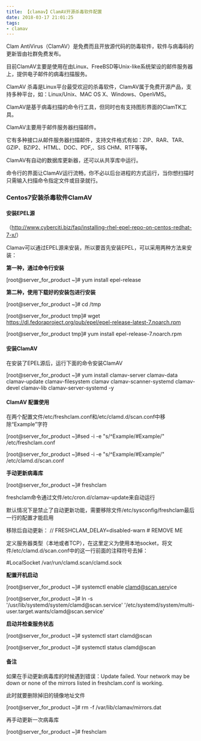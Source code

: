 ```yaml
---
title: 【clamav】ClamAV开源杀毒软件配置
date: 2018-03-17 21:01:25
tags:
- clamav
---
```


Clam AntiVirus（ClamAV）是免费而且开放源代码的防毒软件，软件与病毒码的更新皆由社群免费发布。

目前ClamAV主要是使用在由Linux、FreeBSD等Unix-like系统架设的邮件服务器上，提供电子邮件的病毒扫描服务。

ClamAV 杀毒是Linux平台最受欢迎的杀毒软件，ClamAV属于免费开源产品，支持多种平台，如：Linux/Unix、MAC OS X、Windows、OpenVMS。

ClamAV是基于病毒扫描的命令行工具，但同时也有支持图形界面的ClamTK工具。

ClamAV主要用于邮件服务器扫描邮件。

它有多种接口从邮件服务器扫描邮件，支持文件格式有如：ZIP、RAR、TAR、GZIP、BZIP2、HTML、DOC、PDF,、SIS CHM、RTF等等。

ClamAV有自动的数据库更新器，还可以从共享库中运行。

命令行的界面让ClamAV运行流畅，你不必以后台进程的方式运行，当你想扫描时只需输入扫描命令指定文件或目录就行。

### Centos7安装杀毒软件ClamAV

#### 安装EPEL源

（<http://www.cyberciti.biz/faq/installing-rhel-epel-repo-on-centos-redhat-7-x/>）

Clamav可以通过EPEL源来安装，所以要首先安装EPEL，可以采用两种方法来安装：

**第一种，通过命令行安装**

[root@server_for_product ~]# yum install epel-release

**第二种，使用下载好的安装包进行安装**

[root@server_for_product ~]# cd /tmp

[root@server_for_product tmp]# wget <https://dl.fedoraproject.org/pub/epel/epel-release-latest-7.noarch.rpm>

[root@server_for_product tmp]# yum install epel-release-7.noarch.rpm

#### 安装ClamAV

在安装了EPEL源后，运行下面的命令安装ClamAV

[root@server_for_product ~]# yum install clamav-server clamav-data clamav-update clamav-filesystem clamav clamav-scanner-systemd clamav-devel clamav-lib clamav-server-systemd -y

#### ClamAV 配置使用

在两个配置文件/etc/freshclam.conf和/etc/clamd.d/scan.conf中移除“Example”字符

[root@server_for_product ~]#sed -i -e "s/^Example/#Example/" /etc/freshclam.conf

[root@server_for_product ~]#sed -i -e "s/^Example/#Example/" /etc/clamd.d/scan.conf

**手动更新病毒库**

[root@server_for_product ~]# freshclam

freshclam命令通过文件/etc/cron.d/clamav-update来自动运行

默认情况下是禁止了自动更新功能，需要移除文件/etc/sysconfig/freshclam最后一行的配置才能启用

移除后自动更新： // FRESHCLAM_DELAY=disabled-warn # REMOVE ME

定义服务器类型（本地或者TCP），在这里定义为使用本地socket，将文件/etc/clamd.d/scan.conf中的这一行前面的注释符号去掉：

\#LocalSocket /var/run/clamd.scan/clamd.sock

**配置开机启动**

[root@server_for_product ~]# systemctl enable [clamd@scan.serv](mailto:clamd@scan.serv)ice

[root@server_for_product ~]# ln -s '/usr/lib/systemd/system/clamd\@scan.service' '/etc/systemd/system/multi-user.target.wants/clamd\@scan.service'

**启动并检查服务状态**

[root@server_for_product ~]# systemctl start clamd@scan

[root@server_for_product ~]# systemctl status clamd@scan

#### 备注

如果在手动更新病毒库的时候遇到错误：Update failed. Your network may be down or none of the mirrors listed in freshclam.conf is working.

此时就要删除掉旧的镜像地址文件

[root@server_for_product ~]# rm -f /var/lib/clamav/mirrors.dat

再手动更新一次病毒库

[root@server_for_product ~]# freshclam
